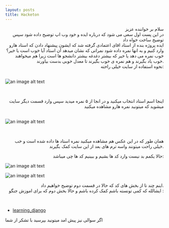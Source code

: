 ```yaml
---
layout: posts
title: Hacketon
---
```

<div style="text-align: right">
سلام بر خواننده عزیز<br>
در این پست اول سعی می شود که درباره ایده و خود وب اپ توضیح داده شود سپس توضیح ساخت خواه داد<br>
ایده پروژه بنده از استاد اقای اعتمادی گرفته شد که ایشون پیشنهاد دادن که استاد هارو وارد کنیم و به انها نمره داده شود
نمراتی که نشان میدهد آن استاد آیا خوب است یا خیر؟
خوب نمره می دهد یا خیر که بیشتر دغدغه بیشتر دانشجو ها است 
زیرا هم میخواهند خوب یاد بگیرند و هم نمره ی خوب بگیرند تا معدل خوبی بدست بیاورند.
<br>
نحوه استفاده از سایت خیلی راحته:<br>
<br>

</div>

![an image alt text]({{amirsmvt.github.io}}/assets/images/8.jpg "votes")


<div style="text-align: right">
<br>

اینجا اسم استاد انتخاب میکنید و در انجا از ۵ نمره میدید سپس وارد قسمت دیگر سایت میشوید که میتونید نمره هارو مشاهده میکنید
<br>
<br>

</div>

![an image alt text]({{amirsmvt.github.io}}/assets/images/9.jpg "results")

<div style="text-align: right">
<br>


همان طور که در این عکس هم مشاهده میکنید نمره استاد ها داده شده است و خب خیلی راحت میتونند واسه ترم های بعد از این سایت کمک بگیرند.

حالا یکمم بد نیست وارد کد ها بشیم و ببینیم کد ها چی میباشد:


</div>

![an image alt text]({{amirsmvt.github.io}}/assets/images/10.jpg "codes")<br>



![an image alt text]({{amirsmvt.github.io}}/assets/images/11.jpg "codes")<br>


<div style="text-align: right">

اینم چند تا از بخش های کد که حالا در قسمت دوم توضیح خواهیم داد.
<br>
ایشالله که کمی تونسته باشم کمک کرده باشم و حالا بخش دوم که  برای اموزش جنگو :

<br>

</div>


* [learning_django](/amirsmvt.github.io/assets/learn.pdf)



اگر سوالی نیز پیش امد میتونید بپرسید با تشکر از شما
</div>